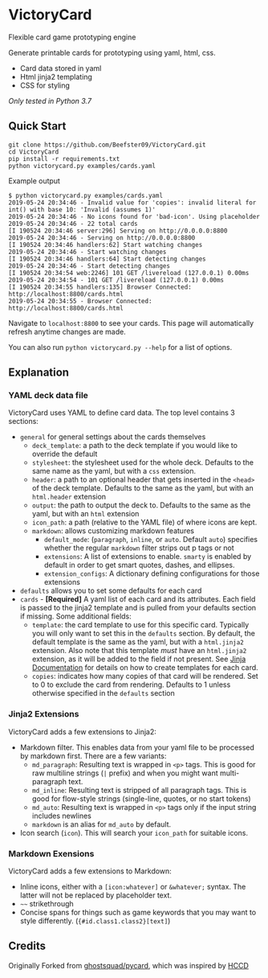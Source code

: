 # VictoryCard
Flexible card game prototyping engine

Generate printable cards for prototyping using yaml, html, css.

* Card data stored in yaml
* Html jinja2 templating
* CSS for styling

_Only tested in Python 3.7_

##  Quick Start

```
git clone https://github.com/Beefster09/VictoryCard.git
cd VictoryCard
pip install -r requirements.txt
python victorycard.py examples/cards.yaml
```

Example output

```
$ python victorycard.py examples/cards.yaml
2019-05-24 20:34:46 - Invalid value for 'copies': invalid literal for int() with base 10: 'Invalid (assumes 1)'
2019-05-24 20:34:46 - No icons found for 'bad-icon'. Using placeholder
2019-05-24 20:34:46 - 22 total cards
[I 190524 20:34:46 server:296] Serving on http://0.0.0.0:8800
2019-05-24 20:34:46 - Serving on http://0.0.0.0:8800
[I 190524 20:34:46 handlers:62] Start watching changes
2019-05-24 20:34:46 - Start watching changes
[I 190524 20:34:46 handlers:64] Start detecting changes
2019-05-24 20:34:46 - Start detecting changes
[I 190524 20:34:54 web:2246] 101 GET /livereload (127.0.0.1) 0.00ms
2019-05-24 20:34:54 - 101 GET /livereload (127.0.0.1) 0.00ms
[I 190524 20:34:55 handlers:135] Browser Connected: http://localhost:8800/cards.html
2019-05-24 20:34:55 - Browser Connected: http://localhost:8800/cards.html
```

Navigate to `localhost:8800` to see your cards. This page will automatically refresh anytime changes are made.

You can also run `python victorycard.py --help` for a list of options.

## Explanation

### YAML deck data file

VictoryCard uses YAML to define card data. The top level contains 3 sections:

* `general` for general settings about the cards themselves
    * `deck_template`: a path to the deck template if you would like to override the default
    * `stylesheet`: the stylesheet used for the whole deck. Defaults to the same name as the yaml, but with a `css` extension.
    * `header`: a path to an optional header that gets inserted in the `<head>` of the deck template.
    Defaults to the same as the yaml, but with an `html.header` extension
    * `output`: the path to output the deck to. Defaults to the same as the yaml, but with an `html` extension
    * `icon_path`: a path (relative to the YAML file) of where icons are kept.
    * `markdown`: allows customizing markdown features
        * `default_mode`: (`paragraph`, `inline`, or `auto`. Default `auto`) specifies whether the regular `markdown` filter strips out p tags or not
        * `extensions`: A list of extensions to enable. `smarty` is enabled by default in order to get smart quotes, dashes, and ellipses.
        * `extension_configs`: A dictionary defining configurations for those extensions
* `defaults` allows you to set some defaults for each card
* `cards` - **[Required]** A yaml list of each card and its attributes. Each field is passed to the jinja2 template and is
pulled from your defaults section if missing. Some additional fields:
    * `template`: the card template to use for this specific card. Typically you will only want to set this in the `defaults` section.
    By default, the default template is the same as the yaml, but with a `html.jinja2` extension.
    Also note that this template *must* have an `html.jinja2` extension, as it will be added to the field if not present.
    See [Jinja Documentation](http://jinja.pocoo.org/docs/latest/templates/) for details on how to create templates for each card.
    * `copies`: indicates how many copies of that card will be rendered. Set to 0 to exclude the card from rendering.
    Defaults to 1 unless otherwise specified in the `defaults` section

### Jinja2 Extensions

VictoryCard adds a few extensions to Jinja2:

* Markdown filter. This enables data from your yaml file to be processed by markdown first. There are a few variants:
    * `md_paragraph`: Resulting text is wrapped in `<p>` tags.
    This is good for raw multiline strings (`|` prefix) and when you might want multi-paragraph text.
    * `md_inline`: Resulting text is stripped of all paragraph tags.
    This is good for flow-style strings (single-line, quotes, or no start tokens)
    * `md_auto`: Resulting text is wrapped in `<p>` tags only if the input string includes newlines
    * `markdown` is an alias for `md_auto` by default.
* Icon search (`icon`). This will search your `icon_path` for suitable icons.

### Markdown Exensions

VictoryCard adds a few extensions to Markdown:

* Inline icons, either with a `[icon:whatever]` or `&whatever;` syntax. The latter will not be replaced by placeholder text.
* `~~` strikethrough
* Concise spans for things such as game keywords that you may want to style differently. (`{#id.class1.class2}[text]`)

## Credits

Originally Forked from [ghostsquad/pycard](https://github.com/ghostsquad/pycard), which was inspired by [HCCD](https://github.com/vaemendis/hccd)
